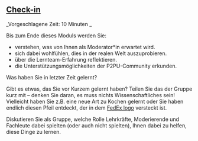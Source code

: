 
## [Check-in](http://p2pu.github.io/makingandlearning/)

_Vorgeschlagene Zeit: 10 Minuten _

Bis zum Ende dieses Moduls werden Sie:

- verstehen, was von Ihnen als Moderator\*in erwartet wird.
- sich dabei wohlfühlen, dies in der realen Welt auszuprobieren.
- über die Lernteam-Erfahrung reflektieren.
- die Unterstützungsmöglichkeiten der P2PU-Community erkunden.

Was haben Sie in letzter Zeit gelernt?

Gibt es etwas, das Sie vor Kurzem gelernt haben? Teilen Sie das der Gruppe kurz mit – denken Sie daran, es muss nichts Wissenschaftliches sein! Vielleicht haben Sie z.B. eine neue Art zu Kochen gelernt oder Sie haben endlich diesen Pfeil entdeckt, der in dem [FedEx logo](https://cdn.shopify.com/s/files/1/1095/6418/files/fedex-hidden-arrow_large.png?v=1511198527) versteckt ist.

Diskutieren Sie als Gruppe, welche Rolle Lehrkräfte, Moderierende und Fachleute dabei spielten (oder auch nicht spielten), Ihnen dabei zu helfen, diese Dinge zu lernen.
